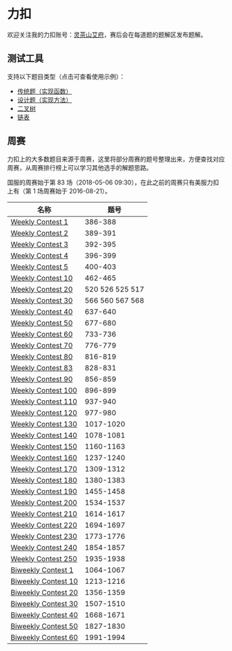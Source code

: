 # 力扣

欢迎关注我的力扣账号：[灵茶山艾府](https://leetcode-cn.com/u/endlesscheng/)，赛后会在每道题的题解区发布题解。

## 测试工具

支持以下题目类型（点击可查看使用示例）：

- [传统题（实现函数）](biweekly/27/c/c_test.go)
- [设计题（实现方法）](182/c/c_test.go)
- [二叉树](209/b/b_test.go)
- [链表](95/a/a_test.go)

## 周赛

力扣上的大多数题目来源于周赛，这里将部分周赛的题号整理出来，方便查找对应周赛，从周赛排行榜上可以学习其他选手的解题思路。

国服的周赛始于第 83 场（2018-05-06 09:30），在此之前的周赛只有美服力扣上有（第 1 场周赛始于 2016-08-21）。

|名称|题号|
|---|---|
|[Weekly Contest 1](https://leetcode.com/contest/warm-up-contest)|386-388|
|[Weekly Contest 2](https://leetcode.com/contest/leetcode-weekly-contest-2)|389-391|
|[Weekly Contest 3](https://leetcode.com/contest/leetcode-weekly-contest-3)|392-395|
|[Weekly Contest 4](https://leetcode.com/contest/leetcode-weekly-contest-4)|396-399|
|[Weekly Contest 5](https://leetcode.com/contest/leetcode-weekly-contest-5)|400-403|
|[Weekly Contest 10](https://leetcode.com/contest/leetcode-weekly-contest-10)|462-465|
|[Weekly Contest 20](https://leetcode.com/contest/leetcode-weekly-contest-20)|520 526 525 517|
|[Weekly Contest 30](https://leetcode.com/contest/leetcode-weekly-contest-30)|566 560 567 568|
|[Weekly Contest 40](https://leetcode.com/contest/leetcode-weekly-contest-40)|637-640|
|[Weekly Contest 50](https://leetcode.com/contest/leetcode-weekly-contest-50)|677-680|
|[Weekly Contest 60](https://leetcode.com/contest/weekly-contest-60)|733-736|
|[Weekly Contest 70](https://leetcode.com/contest/weekly-contest-70)|776-779|
|[Weekly Contest 80](https://leetcode.com/contest/weekly-contest-80)|816-819|
|[Weekly Contest 83](https://leetcode-cn.com/contest/weekly-contest-83)|828-831|
|[Weekly Contest 90](https://leetcode-cn.com/contest/weekly-contest-90)|856-859|
|[Weekly Contest 100](https://leetcode-cn.com/contest/weekly-contest-100)|896-899|
|[Weekly Contest 110](https://leetcode-cn.com/contest/weekly-contest-110)|937-940|
|[Weekly Contest 120](https://leetcode-cn.com/contest/weekly-contest-120)|977-980|
|[Weekly Contest 130](https://leetcode-cn.com/contest/weekly-contest-130)|1017-1020|
|[Weekly Contest 140](https://leetcode-cn.com/contest/weekly-contest-140)|1078-1081|
|[Weekly Contest 150](https://leetcode-cn.com/contest/weekly-contest-150)|1160-1163|
|[Weekly Contest 160](https://leetcode-cn.com/contest/weekly-contest-160)|1237-1240|
|[Weekly Contest 170](https://leetcode-cn.com/contest/weekly-contest-170)|1309-1312|
|[Weekly Contest 180](https://leetcode-cn.com/contest/weekly-contest-180)|1380-1383|
|[Weekly Contest 190](https://leetcode-cn.com/contest/weekly-contest-190)|1455-1458|
|[Weekly Contest 200](https://leetcode-cn.com/contest/weekly-contest-200)|1534-1537|
|[Weekly Contest 210](https://leetcode-cn.com/contest/weekly-contest-210)|1614-1617|
|[Weekly Contest 220](https://leetcode-cn.com/contest/weekly-contest-220)|1694-1697|
|[Weekly Contest 230](https://leetcode-cn.com/contest/weekly-contest-230)|1773-1776|
|[Weekly Contest 240](https://leetcode-cn.com/contest/weekly-contest-240)|1854-1857|
|[Weekly Contest 250](https://leetcode-cn.com/contest/weekly-contest-250)|1935-1938|
|[Biweekly Contest 1](https://leetcode-cn.com/contest/biweekly-contest-1)|1064-1067|
|[Biweekly Contest 10](https://leetcode-cn.com/contest/biweekly-contest-10)|1213-1216|
|[Biweekly Contest 20](https://leetcode-cn.com/contest/biweekly-contest-20)|1356-1359|
|[Biweekly Contest 30](https://leetcode-cn.com/contest/biweekly-contest-30)|1507-1510|
|[Biweekly Contest 40](https://leetcode-cn.com/contest/biweekly-contest-40)|1668-1671|
|[Biweekly Contest 50](https://leetcode-cn.com/contest/biweekly-contest-50)|1827-1830|
|[Biweekly Contest 60](https://leetcode-cn.com/contest/biweekly-contest-60)|1991-1994|
